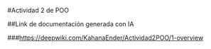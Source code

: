 #Actividad 2 de POO

##Link de documentación generada con IA

###https://deepwiki.com/KahanaEnder/Actividad2POO/1-overview
